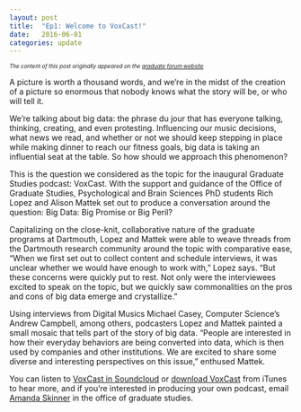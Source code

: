 ```yaml
---
layout: post
title:  "Ep1: Welcome to VoxCast!"
date:   2016-06-01 
categories: update
---
```


*<sub><sup>The content of this post originally appeared on the [graduate forum website](http://sites.dartmouth.edu/gradforum/2016/05/18/grad-studies-launches-voxcast/)</sup></sub>*

A picture is worth a thousand words, and we’re in the midst of the creation of a picture so enormous that nobody knows what the story will be, or who will tell it.

We’re talking about big data: the phrase du jour that has everyone talking, thinking, creating, and even protesting. Influencing our music decisions, what news we read, and whether or not we should keep stepping in place while making dinner to reach our fitness goals, big data is taking an influential seat at the table. So how should we approach this phenomenon?

This is the question we considered as the topic for the inaugural Graduate Studies podcast: VoxCast. With the support and guidance of the Office of Graduate Studies, Psychological and Brain Sciences PhD students Rich Lopez and Alison Mattek set out to produce a conversation around the question: Big Data: Big Promise or Big Peril?

Capitalizing on the close-knit, collaborative nature of the graduate programs at Dartmouth, Lopez and Mattek were able to weave threads from the Dartmouth research community around the topic with comparative ease, “When we first set out to collect content and schedule interviews, it was unclear whether we would have enough to work with,” Lopez says. “But these concerns were quickly put to rest. Not only were the interviewees excited to speak on the topic, but we quickly saw commonalities on the pros and cons of big data emerge and crystallize.”

Using interviews from Digital Musics Michael Casey, Computer Science’s Andrew Campbell, among others, podcasters Lopez and Mattek painted a small mosaic that tells part of the story of big data. “People are interested in how their everyday behaviors are being converted into data, which is then used by companies and other institutions. We are excited to share some diverse and interesting perspectives on this issue,” enthused Mattek.

You can listen to [VoxCast in Soundcloud](https://soundcloud.com/user-781511069) or [download VoxCast](https://itunes.apple.com/us/podcast/dartmouth-voxcast/id1112610474?mt=2) from iTunes to hear more, and if you’re interested in producing your own podcast, email [Amanda Skinner](amanda.a.skinner@dartmouth.edu) in the office of graduate studies.

